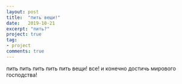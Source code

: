 ```yaml
---
layout: post
title:  "пить вещи!"
date:   2019-10-21
excerpt: "пить?"
project: true
tag:
- project
comments: true
---
```


пить пить пить пить пить вещи!
все!
и 
конечно
достичь мирового господства!